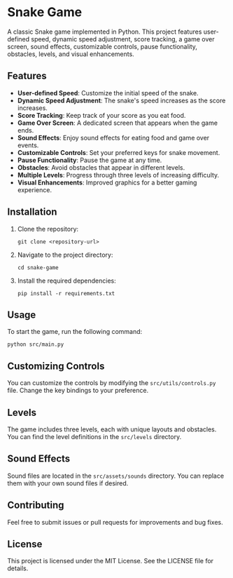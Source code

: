 # Snake Game

A classic Snake game implemented in Python. This project features user-defined speed, dynamic speed adjustment, score tracking, a game over screen, sound effects, customizable controls, pause functionality, obstacles, levels, and visual enhancements.

## Features

- **User-defined Speed**: Customize the initial speed of the snake.
- **Dynamic Speed Adjustment**: The snake's speed increases as the score increases.
- **Score Tracking**: Keep track of your score as you eat food.
- **Game Over Screen**: A dedicated screen that appears when the game ends.
- **Sound Effects**: Enjoy sound effects for eating food and game over events.
- **Customizable Controls**: Set your preferred keys for snake movement.
- **Pause Functionality**: Pause the game at any time.
- **Obstacles**: Avoid obstacles that appear in different levels.
- **Multiple Levels**: Progress through three levels of increasing difficulty.
- **Visual Enhancements**: Improved graphics for a better gaming experience.

## Installation

1. Clone the repository:
   ```
   git clone <repository-url>
   ```
2. Navigate to the project directory:
   ```
   cd snake-game
   ```
3. Install the required dependencies:
   ```
   pip install -r requirements.txt
   ```

## Usage

To start the game, run the following command:
```
python src/main.py
```

## Customizing Controls

You can customize the controls by modifying the `src/utils/controls.py` file. Change the key bindings to your preference.

## Levels

The game includes three levels, each with unique layouts and obstacles. You can find the level definitions in the `src/levels` directory.

## Sound Effects

Sound files are located in the `src/assets/sounds` directory. You can replace them with your own sound files if desired.

## Contributing

Feel free to submit issues or pull requests for improvements and bug fixes.

## License

This project is licensed under the MIT License. See the LICENSE file for details.
